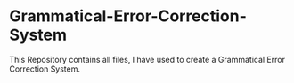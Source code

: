 # Grammatical-Error-Correction-System
This Repository contains all files, I have used to create a Grammatical Error Correction System.
